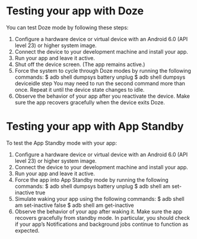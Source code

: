 # Testing your app with Doze

You can test Doze mode by following these steps:

1. Configure a hardware device or virtual device with an Android 6.0 (API level 23) or higher system image.
2. Connect the device to your development machine and install your app.
3. Run your app and leave it active.
4. Shut off the device screen. (The app remains active.)
5. Force the system to cycle through Doze modes by running the following commands:
$ adb shell dumpsys battery unplug
$ adb shell dumpsys deviceidle step
You may need to run the second command more than once. Repeat it until the device state changes to idle.
6. Observe the behavior of your app after you reactivate the device. Make sure the app recovers gracefully when the device exits Doze.

# Testing your app with App Standby

To test the App Standby mode with your app:

1. Configure a hardware device or virtual device with an Android 6.0 (API level 23) or higher system image.
2. Connect the device to your development machine and install your app.
3. Run your app and leave it active.
4. Force the app into App Standby mode by running the following commands:
$ adb shell dumpsys battery unplug
$ adb shell am set-inactive <packageName> true
5. Simulate waking your app using the following commands:
$ adb shell am set-inactive <packageName> false
$ adb shell am get-inactive <packageName>
6. Observe the behavior of your app after waking it. Make sure the app recovers gracefully from standby mode. In particular, you should check if your app’s Notifications and background jobs continue to function as expected.